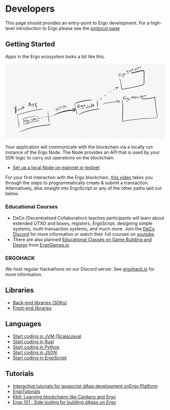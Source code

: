 # Developers

This page should provides an entry-point to Ergo development. For a high-level introduction to Ergo please see the [protocol page](/dev/protocol)

## Getting Started

Apps in the Ergo ecosystem looks a bit like this. 

![](../assets/img/arch.png)

Your application will communicate with the blockchain via a locally run instance of the Ergo Node. The Node provides an API that is used by your SDK logic to carry out operations on the blockchain.

- [Set up a local Node on mainnet or testnet](/node/)

For your first interaction with the Ergo blockchain, [this video](https://www.youtube.com/watch?v=Md5s-XV6-Hs) takes you through the steps to programmatically create & submit a transaction. Alternatively, dive straight into ErgoScript or any of the other paths laid out below. 

### Educational Courses

- DeCo (Decentralised Collaboration) teaches participants will learn about extended UTXO and boxes, registers, ErgoScript, designing simple systems, multi-transaction systems, and much more. Join the [DeCo Discord](https://discord.gg/PQPyFbKZ9z) for more information or watch their full courses on [youtube](https://www.youtube.com/channel/UCyOIxD7YSHN5QwLIulOWrew/playlists). 
- There are also planned [Educational Classes on Game Building and Design](https://medium.com/@lgmeister/the-future-of-ergogames-io-hosting-educational-classes-on-game-building-and-design-679afd2632d4) from [ErgoGames.io](https://ergogames.io)

### ERGOHACK

We host regular Hackathons on our Discord server. See [ergohack.io](https://ergohack.io/) for more information.


## Libraries

- [Back-end libraries (SDKs)](stack/back-end)
- [Front-end libraries](stack/front-end/)

## Languages

- [Start coding in JVM (Scala/Java)](/dev/stack/appkit/)
- [Start coding in Rust](/dev/Languages/rust)
- [Start coding in Python](/dev/Languages/python)
- [Start coding in JSON](/dev/stack/jde)
- [Start coding in ErgoScript](scs/ergoscript/)


## Tutorials

- [Interactive tutorials for javascript dApp development onErgo Platform](https://play.dappstep.com/)
- [ErgoTutorials](https://www.youtube.com/channel/UCyOIxD7YSHN5QwLIulOWrew)
- [Kbit: Learning blockchains like Cardano and Ergo](https://www.youtube.com/watch?v=HDn49bToTMI)
- [Ergo 101 : Side tooling for building dApps on Ergo](https://dav009.medium.com/ergo-101-side-tooling-for-building-dapps-on-ergo-c71889d60826)
